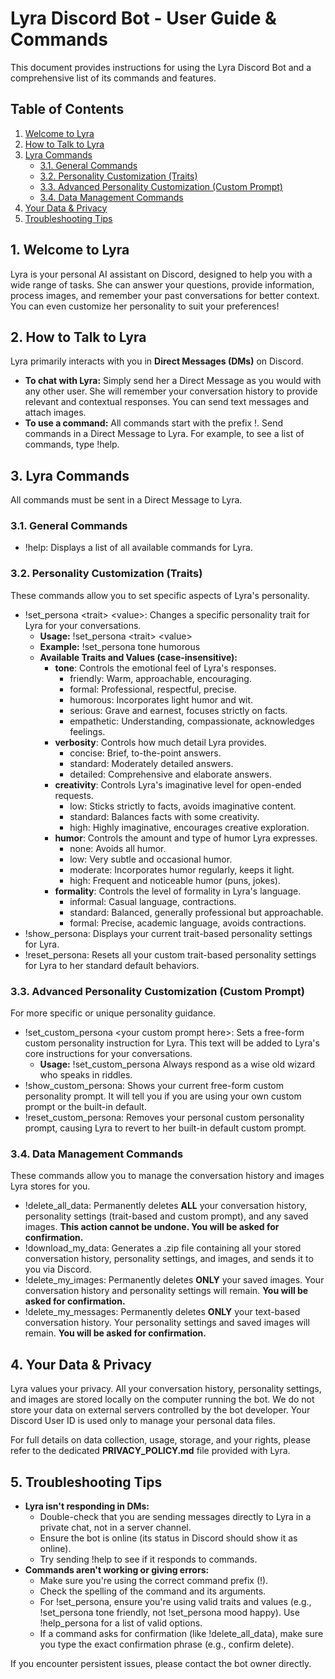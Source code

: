 # **Lyra Discord Bot \- User Guide & Commands**

This document provides instructions for using the Lyra Discord Bot and a comprehensive list of its commands and features.

## **Table of Contents**

1. [Welcome to Lyra](#bookmark=id.2pigvdjbsyzo)  
2. [How to Talk to Lyra](#bookmark=id.icf9lcpqbngg)  
3. [Lyra Commands](#bookmark=id.kg1ai4xef36u)  
   * [3.1. General Commands](#bookmark=id.p63q0nf3apg2)  
   * [3.2. Personality Customization (Traits)](#bookmark=id.lobsztz2w2xi)  
   * [3.3. Advanced Personality Customization (Custom Prompt)](#bookmark=id.8qzughpwflwx)  
   * [3.4. Data Management Commands](#bookmark=id.xh020yeb2yey)  
4. [Your Data & Privacy](#bookmark=id.21lkdsp7ja1t)  
5. [Troubleshooting Tips](#bookmark=id.kmdfnffbvavr)

## **1\. Welcome to Lyra**

Lyra is your personal AI assistant on Discord, designed to help you with a wide range of tasks. She can answer your questions, provide information, process images, and remember your past conversations for better context. You can even customize her personality to suit your preferences\!

## **2\. How to Talk to Lyra**

Lyra primarily interacts with you in **Direct Messages (DMs)** on Discord.

* **To chat with Lyra:** Simply send her a Direct Message as you would with any other user. She will remember your conversation history to provide relevant and contextual responses. You can send text messages and attach images.  
* **To use a command:** All commands start with the prefix \!. Send commands in a Direct Message to Lyra. For example, to see a list of commands, type \!help.

## **3\. Lyra Commands**

All commands must be sent in a Direct Message to Lyra.

### **3.1. General Commands**

* \!help: Displays a list of all available commands for Lyra.

### **3.2. Personality Customization (Traits)**

These commands allow you to set specific aspects of Lyra's personality.

* \!set\_persona \<trait\> \<value\>: Changes a specific personality trait for Lyra for your conversations.  
  * **Usage:** \!set\_persona \<trait\> \<value\>  
  * **Example:** \!set\_persona tone humorous  
  * **Available Traits and Values (case-insensitive):**  
    * **tone**: Controls the emotional feel of Lyra's responses.  
      * friendly: Warm, approachable, encouraging.  
      * formal: Professional, respectful, precise.  
      * humorous: Incorporates light humor and wit.  
      * serious: Grave and earnest, focuses strictly on facts.  
      * empathetic: Understanding, compassionate, acknowledges feelings.  
    * **verbosity**: Controls how much detail Lyra provides.  
      * concise: Brief, to-the-point answers.  
      * standard: Moderately detailed answers.  
      * detailed: Comprehensive and elaborate answers.  
    * **creativity**: Controls Lyra's imaginative level for open-ended requests.  
      * low: Sticks strictly to facts, avoids imaginative content.  
      * standard: Balances facts with some creativity.  
      * high: Highly imaginative, encourages creative exploration.  
    * **humor**: Controls the amount and type of humor Lyra expresses.  
      * none: Avoids all humor.  
      * low: Very subtle and occasional humor.  
      * moderate: Incorporates humor regularly, keeps it light.  
      * high: Frequent and noticeable humor (puns, jokes).  
    * **formality**: Controls the level of formality in Lyra's language.  
      * informal: Casual language, contractions.  
      * standard: Balanced, generally professional but approachable.  
      * formal: Precise, academic language, avoids contractions.  
* \!show\_persona: Displays your current trait-based personality settings for Lyra.  
* \!reset\_persona: Resets all your custom trait-based personality settings for Lyra to her standard default behaviors.

### **3.3. Advanced Personality Customization (Custom Prompt)**

For more specific or unique personality guidance.

* \!set\_custom\_persona \<your custom prompt here\>: Sets a free-form custom personality instruction for Lyra. This text will be added to Lyra's core instructions for your conversations.  
  * **Usage:** \!set\_custom\_persona Always respond as a wise old wizard who speaks in riddles.  
* \!show\_custom\_persona: Shows your current free-form custom personality prompt. It will tell you if you are using your own custom prompt or the built-in default.  
* \!reset\_custom\_persona: Removes your personal custom personality prompt, causing Lyra to revert to her built-in default custom prompt.

### **3.4. Data Management Commands**

These commands allow you to manage the conversation history and images Lyra stores for you.

* \!delete\_all\_data: Permanently deletes **ALL** your conversation history, personality settings (trait-based and custom prompt), and any saved images. **This action cannot be undone. You will be asked for confirmation.**  
* \!download\_my\_data: Generates a .zip file containing all your stored conversation history, personality settings, and images, and sends it to you via Discord.  
* \!delete\_my\_images: Permanently deletes **ONLY** your saved images. Your conversation history and personality settings will remain. **You will be asked for confirmation.**  
* \!delete\_my\_messages: Permanently deletes **ONLY** your text-based conversation history. Your personality settings and saved images will remain. **You will be asked for confirmation.**

## **4\. Your Data & Privacy**

Lyra values your privacy. All your conversation history, personality settings, and images are stored locally on the computer running the bot. We do not store your data on external servers controlled by the bot developer. Your Discord User ID is used only to manage your personal data files.

For full details on data collection, usage, storage, and your rights, please refer to the dedicated **PRIVACY\_POLICY.md** file provided with Lyra.

## **5\. Troubleshooting Tips**

* **Lyra isn't responding in DMs:**  
  * Double-check that you are sending messages directly to Lyra in a private chat, not in a server channel.  
  * Ensure the bot is online (its status in Discord should show it as online).  
  * Try sending \!help to see if it responds to commands.  
* **Commands aren't working or giving errors:**  
  * Make sure you're using the correct command prefix (\!).  
  * Check the spelling of the command and its arguments.  
  * For \!set\_persona, ensure you're using valid traits and values (e.g., \!set\_persona tone friendly, not \!set\_persona mood happy). Use \!help\_persona for a list of valid options.  
  * If a command asks for confirmation (like \!delete\_all\_data), make sure you type the exact confirmation phrase (e.g., confirm delete).

If you encounter persistent issues, please contact the bot owner directly.